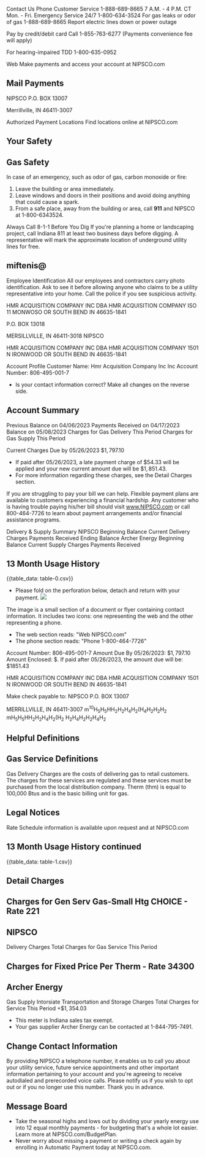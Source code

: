 Contact Us
Phone
Customer Service
1-888-689-8665
7 A.M. - 4 P.M. CT Mon. - Fri.
Emergency Service 24/7
1-800-634-3524
For gas leaks or odor of gas
1-888-689-8665
Report electric lines down or power outage

Pay by credit/debit card Call 1-855-763-6277 (Payments convenience fee will apply)

For hearing-impaired TDD
1-800-635-0952

Web
Make payments and access your account at NIPSCO.com

## Mail Payments

NIPSCO
P.O. BOX 13007

Merrillville, IN 46411-3007

Authorized Payment Locations Find locations online at NIPSCO.com

## Your Safety

## Gas Safety

In case of an emergency, such as odor of gas, carbon monoxide or fire:

1. Leave the building or area immediately.
2. Leave windows and doors in their positions and avoid doing anything that could cause a spark.
3. From a safe place, away from the building or area, call $\mathbf{9 1 1}$ and NIPSCO at 1-800-6343524.

Always Call 8-1-1 Before You Dig
If you're planning a home or landscaping project, call Indiana 811 at least two business days before digging. A representative will mark the approximate location of underground utility lines for free.

## miftenis@

Employee Identification
All our employees and contractors carry photo identification. Ask to see it before allowing anyone who claims to be a utility representative into your home. Call the police if you see suspicious activity.

HMR ACQUISITION COMPANY INC DBA HMR ACQUISITION COMPANY ISO 11 MONWOSO OR SOUTH BEND IN 46635-1841

P.O. BOX 13018

MERSILLVILLE, IN 46411-3018 NIPSCO

HMR ACQUISITION COMPANY INC DBA HMR ACQUISITION COMPANY 1501 N IRONWOOD OR SOUTH BEND IN 46635-1841

Account Profile
Customer Name:
Hmr Acquisition Company Inc
Inc
Account Number:
806-495-001-7

- Is your contact information correct? Make all changes on the reverse side.


## Account Summary

Previous Balance on 04/06/2023
Payments Received on 04/17/2023
Balance on 05/08/2023
Charges for Gas Delivery This Period
Charges for Gas Supply This Period

Current Charges Due by 05/26/2023
$\$ 1,797.10$

- If paid after 05/26/2023, a late payment charge of $\$ 54.33$ will be applied and your new current amount due will be $\$ 1,851.43$.
- For more information regarding these charges, see the Detail Charges section.

If you are struggling to pay your bill we can help. Flexible payment plans are available to customers experiencing a financial hardship. Any customer who is having trouble paying his/her bill should visit www.NIPSCO.com or call 800-464-7726 to learn about payment arrangements and/or financial assistance programs.

Delivery \& Supply Summary
NIPSCO
Beginning Balance
Current Delivery Charges
Payments Received
Ending Balance
Archer Energy
Beginning Balance
Current Supply Charges
Payments Received

## 13 Month Usage History

{{table_data: table-0.csv}}

- Please fold on the perforation below, detach and return with your payment.
![](images/img-0.jpeg)

The image is a small section of a document or flyer containing contact information. It includes two icons: one representing the web and the other representing a phone. 

- The web section reads: "Web NIPSCO.com"
- The phone section reads: "Phone 1-800-464-7726"

Account Number: 806-495-001-7
Amount Due By 05/26/2023: $\$ 1,797.10$
Amount Enclosed: $\$$.
If paid after 05/26/2023, the amount due will be: $\$ 1851.43$

HMR ACQUISITION COMPANY INC DBA HMR ACQUISITION COMPANY 1501 N IRONWOOD OR SOUTH BEND IN 46635-1841

Make check payable to: NIPSCO
P.O. BOX 13007

MERRILLVILLE, IN 46411-3007
$\mathrm{m}^{10} \mathrm{H}_{5} \mathrm{H}_{5} \mathrm{HH}_{2} \mathrm{H}_{2} \mathrm{H}_{4} \mathrm{H}_{2}\left(\mathrm{H}_{4} \mathrm{H}_{2} \mathrm{H}_{2} \mathrm{H}_{2}\right.$
$\mathrm{m} \mathrm{H}_{5} \mathrm{H}_{5} \mathrm{HH}_{2} \mathrm{H}_{2} \mathrm{H}_{4} \mathrm{H}_{2}\left(\mathrm{H}_{2}\right.$
$\mathrm{H}_{2} \mathrm{H}_{4} \mathrm{H}_{2} \mathrm{H}_{2} \mathrm{H}_{4} \mathrm{H}_{2}$

## Helpful Definitions

## Gas Service Definitions

Gas Delivery Charges are the costs of delivering gas to retail customers. The charges for these services are regulated and these services must be purchased from the local distribution company.
Therm (thm) is equal to 100,000 Btus and is the basic billing unit for gas.

## Legal Notices

Rate Schedule information is available upon request and at NIPSCO.com

## 13 Month Usage History continued

{{table_data: table-1.csv}}

## Detail Charges

## Charges for Gen Serv Gas-Small Htg CHOICE - Rate 221

## NIPSCO

Delivery Charges
Total Charges for Gas Service This Period

## Charges for Fixed Price Per Therm - Rate 34300

## Archer Energy

Gas Supply
Intorsiate Transportation and Storage Charges
Total Charges for Service This Period
$+\$ 1,354.03$

- This meter is Indiana sales tax exempt.
- Your gas supplier Archer Energy can be contacted at 1-844-795-7491.


## Change Contact Information

By providing NIPSCO a telephone number, it enables us to call you about your utility service, future service appointments and other important information pertaining to your account and you're agreeing to receive autodialed and prerecorded voice calls. Please notify us if you wish to opt out or if you no longer use this number. Thank you in advance.

## Message Board

- Take the seasonal highs and lows out by dividing your yearly energy use into 12 equal monthly payments - for budgeting that's a whole lot easier. Learn more at NIPSCO.com/BudgetPlan.
- Never worry about missing a payment or writing a check again by enrolling in Automatic Payment today at NIPSCO.com.
